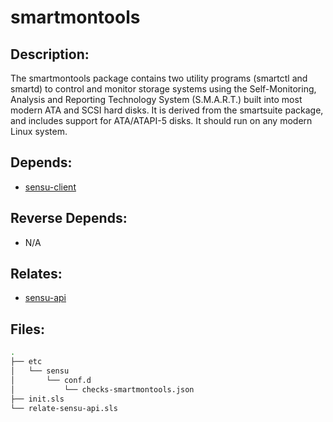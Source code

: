 # smartmontools

## Description:

The smartmontools package contains two utility programs (smartctl and smartd) to control and monitor storage systems using the Self-Monitoring, Analysis and Reporting Technology System (S.M.A.R.T.) built into most modern ATA and SCSI hard disks. It is derived from the smartsuite package, and includes support for ATA/ATAPI-5 disks. It should run on any modern Linux system.

## Depends:

  -  [sensu-client](/salt/sensu-client)

## Reverse Depends:

  -  N/A

## Relates:

  -  [sensu-api](/salt/sensu-api)

## Files:

```bash
.
├── etc
│   └── sensu
│       └── conf.d
│           └── checks-smartmontools.json
├── init.sls
└── relate-sensu-api.sls
```
